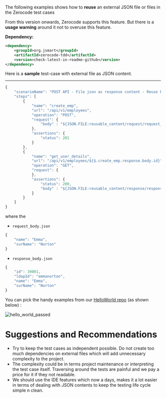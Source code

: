 The following examples shows how to **reuse** an external JSON file or files in the Zerocode test cases

From this version onwards, Zerocode supports this feature. But there is a **usage warning** around it not to overuse this feature.


**Dependency:**
```xml
<dependency>
    <groupId>org.jsmart</groupId>
    <artifactId>zerocode-tdd</artifactId>
    <version>check-latest-in-readme-github</version>
</dependency>
```

Here is a **sample** test-case with external file as JSON content.

***

```javaScript
{
    "scenarioName": "POST API - File json as response content - Reuse body",
    "steps": [
        {
            "name": "create_emp",
            "url": "/api/v1/employees",
            "operation": "POST",
            "request": {
                "body" : "${JSON.FILE:reusable_content/request/request_body.json}"
            },
            "assertions": {
                "status": 201
            }
        },
        {
            "name": "get_user_details",
            "url": "/api/v1/employees/${$.create_emp.response.body.id}",
            "operation": "GET",
            "request": {
            },
            "assertions": {
                "status": 200,
                "body" : "${JSON.FILE:reusable_content/response/response_body.json}"
            }
        }
    ]
}
```

where the 
- `request_body.json`
```javaScript
{
    "name": "Emma",
    "surName": "Norton"
}
```

- `response_body.json`
```javaScript
{
    "id": 39001,
    "ldapId": "emmanorton",
    "name": "Emma",
    "surName": "Norton"
}
```

You can pick the handy examples from our [HelloWorld repo](https://github.com/authorjapps/zerocode-hello-world) (as shown below) : 

![hello_world_passed](https://user-images.githubusercontent.com/12598420/47264733-49dbbd80-d514-11e8-96db-4e593c68b96d.png)


# Suggestions and Recommendations
 * Try to keep the test cases as independent possible. Do not create too much dependencies on external files which will add unnecessary complexity to the project. 
 * The complexity could be in terms project maintenance or interpreting the test case itself. Traversing around the tests are painful and we pay a price for it if they not readable.
 * We should use the IDE features which now a days, makes it a lot easier in terms of dealing with JSON contents to keep the testing life cycle simple n clean.